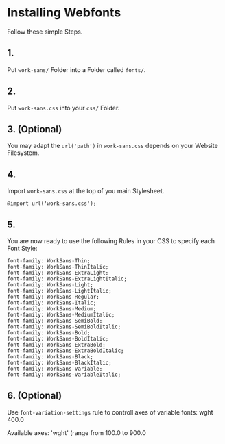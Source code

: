 # Installing Webfonts
Follow these simple Steps.

## 1.
Put `work-sans/` Folder into a Folder called `fonts/`.

## 2.
Put `work-sans.css` into your `css/` Folder.

## 3. (Optional)
You may adapt the `url('path')` in `work-sans.css` depends on your Website Filesystem.

## 4.
Import `work-sans.css` at the top of you main Stylesheet.

```
@import url('work-sans.css');
```

## 5.
You are now ready to use the following Rules in your CSS to specify each Font Style:
```
font-family: WorkSans-Thin;
font-family: WorkSans-ThinItalic;
font-family: WorkSans-ExtraLight;
font-family: WorkSans-ExtraLightItalic;
font-family: WorkSans-Light;
font-family: WorkSans-LightItalic;
font-family: WorkSans-Regular;
font-family: WorkSans-Italic;
font-family: WorkSans-Medium;
font-family: WorkSans-MediumItalic;
font-family: WorkSans-SemiBold;
font-family: WorkSans-SemiBoldItalic;
font-family: WorkSans-Bold;
font-family: WorkSans-BoldItalic;
font-family: WorkSans-ExtraBold;
font-family: WorkSans-ExtraBoldItalic;
font-family: WorkSans-Black;
font-family: WorkSans-BlackItalic;
font-family: WorkSans-Variable;
font-family: WorkSans-VariableItalic;

```
## 6. (Optional)
Use `font-variation-settings` rule to controll axes of variable fonts:
wght 400.0

Available axes:
'wght' (range from 100.0 to 900.0


